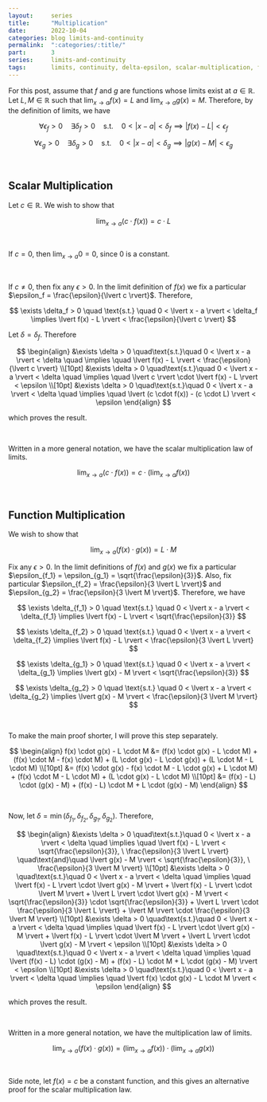 ```yaml
---
layout:     series
title:      "Multiplication"
date:       2022-10-04
categories: blog limits-and-continuity
permalink:  ":categories/:title/"
part:       3
series:     limits-and-continuity
tags:       limits, continuity, delta-epsilon, scalar-multiplication, function multiplication
---
```


For this post, assume that $f$ and $g$ are functions whose limits exist at $a \in \mathbb{R}$. Let $L, M \in \mathbb{R}$ such that $\displaystyle \lim_{x \rightarrow a} f(x) = L$ and $\displaystyle \lim_{x \rightarrow a} g(x) = M$. Therefore, by the definition of limits, we have

$$
\forall \epsilon_f > 0 \quad \exists \delta_f > 0 \quad \text{s.t.} \quad 0 < \lvert x - a \rvert < \delta_f \implies \lvert f(x) - L \rvert < \epsilon_f
$$

$$
\forall \epsilon_g > 0 \quad \exists \delta_g > 0 \quad \text{s.t.} \quad 0 < \lvert x - a \rvert < \delta_g \implies \lvert g(x) - M \rvert < \epsilon_g
$$

<br>

## Scalar Multiplication

Let $c \in \mathbb{R}$. We wish to show that 

$$
\lim_{x \rightarrow a} (c \cdot f(x)) = c \cdot L
$$

<br>

If $c = 0$, then $\displaystyle \lim_{x \rightarrow a} 0 = 0$, since $0$ is a constant.

<br>

If $c \neq 0$, then fix any $\epsilon > 0$. In the limit definition of $f(x)$ we fix a particular $\epsilon_f = \frac{\epsilon}{\lvert c \rvert}$. Therefore, 

$$
\exists \delta_f > 0 \quad \text{s.t.} \quad 0 < \lvert x - a \rvert < \delta_f \implies \lvert f(x) - L \rvert < \frac{\epsilon}{\lvert c \rvert}
$$

Let $\delta = \delta_f$. Therefore

$$
\begin{align}
    &\exists \delta > 0 \quad\text{s.t.}\quad 0 < \lvert x - a \rvert < \delta \quad \implies \quad \lvert f(x) - L \rvert < \frac{\epsilon}{\lvert c \rvert} \\[10pt]
    &\exists \delta > 0 \quad\text{s.t.}\quad 0 < \lvert x - a \rvert < \delta \quad \implies \quad \lvert c \rvert \cdot \lvert f(x) - L \rvert < \epsilon \\[10pt]
    &\exists \delta > 0 \quad\text{s.t.}\quad 0 < \lvert x - a \rvert < \delta \quad \implies \quad \lvert (c \cdot f(x)) - (c \cdot L) \rvert < \epsilon
\end{align}
$$

which proves the result. 

<br>

Written in a more general notation, we have the scalar multiplication law of limits.

$$
\lim_{x \rightarrow a} (c \cdot f(x)) = c \cdot \left ( \lim_{x \rightarrow a} f(x) \right )
$$


<br>


## Function Multiplication

We wish to show that 

$$
\lim_{x \rightarrow a} (f(x) \cdot g(x)) = L \cdot M
$$


Fix any $\epsilon > 0$. In the limit definitions of $f(x)$ and $g(x)$ we fix a particular $\epsilon_{f_1} = \epsilon_{g_1} = \sqrt{\frac{\epsilon}{3}}$. Also, fix particular $\epsilon_{f_2} = \frac{\epsilon}{3 \lvert L \rvert}$ and $\epsilon_{g_2} = \frac{\epsilon}{3 \lvert M \rvert}$. Therefore, we have

$$
\exists \delta_{f_1} > 0 \quad \text{s.t.} \quad 0 < \lvert x - a \rvert < \delta_{f_1} \implies \lvert f(x) - L \rvert < \sqrt{\frac{\epsilon}{3}}
$$

$$
\exists \delta_{f_2} > 0 \quad \text{s.t.} \quad 0 < \lvert x - a \rvert < \delta_{f_2} \implies \lvert f(x) - L \rvert < \frac{\epsilon}{3 \lvert L \rvert}
$$

$$
\exists \delta_{g_1} > 0 \quad \text{s.t.} \quad 0 < \lvert x - a \rvert < \delta_{g_1} \implies \lvert g(x) - M \rvert < \sqrt{\frac{\epsilon}{3}}
$$

$$
\exists \delta_{g_2} > 0 \quad \text{s.t.} \quad 0 < \lvert x - a \rvert < \delta_{g_2} \implies \lvert g(x) - M \rvert < \frac{\epsilon}{3 \lvert M \rvert}
$$

<br>

To make the main proof shorter, I will prove this step separately.

$$
\begin{align}
    f(x) \cdot g(x) - L \cdot M
    &= (f(x) \cdot g(x) - L \cdot M) + (f(x) \cdot M - f(x) \cdot M) + (L \cdot g(x) - L \cdot g(x)) + (L \cdot M - L \cdot M) \\[10pt]
    &= (f(x) \cdot g(x) - f(x) \cdot M - L \cdot g(x) + L \cdot M) + (f(x) \cdot M - L \cdot M) + (L \cdot g(x) - L \cdot M) \\[10pt]
    &= (f(x) - L) \cdot (g(x) - M) + (f(x) - L) \cdot M + L \cdot (g(x) - M)
\end{align}
$$

<br>

Now, let $\delta = \min(\delta_{f_1}, \delta_{f_2}, \delta_{g_1}, \delta_{g_2})$. Therefore,

$$
\begin{align}
    &\exists \delta > 0 \quad\text{s.t.}\quad 0 < \lvert x - a \rvert < \delta \quad \implies \quad \lvert f(x) - L \rvert < \sqrt{\frac{\epsilon}{3}}, \ \frac{\epsilon}{3 \lvert L \rvert} \quad\text{and}\quad  \lvert g(x) - M \rvert < \sqrt{\frac{\epsilon}{3}}, \ \frac{\epsilon}{3 \lvert M \rvert} \\[10pt]
    &\exists \delta > 0 \quad\text{s.t.}\quad 0 < \lvert x - a \rvert < \delta \quad \implies \quad \lvert f(x) - L \rvert \cdot \lvert g(x) - M \rvert + \lvert f(x) - L \rvert \cdot \lvert M \rvert + \lvert L \rvert \cdot \lvert g(x) - M \rvert < \sqrt{\frac{\epsilon}{3}} \cdot \sqrt{\frac{\epsilon}{3}} + \lvert L \rvert \cdot \frac{\epsilon}{3 \lvert L \rvert} + \lvert M \rvert \cdot \frac{\epsilon}{3 \lvert M \rvert} \\[10pt]
    &\exists \delta > 0 \quad\text{s.t.}\quad 0 < \lvert x - a \rvert < \delta \quad \implies \quad \lvert f(x) - L \rvert \cdot \lvert g(x) - M \rvert + \lvert f(x) - L \rvert \cdot \lvert M \rvert + \lvert L \rvert \cdot \lvert g(x) - M \rvert < \epsilon \\[10pt]
    &\exists \delta > 0 \quad\text{s.t.}\quad 0 < \lvert x - a \rvert < \delta \quad \implies \quad \lvert (f(x) - L) \cdot (g(x) - M) + (f(x) - L) \cdot M + L \cdot (g(x) - M) \rvert < \epsilon \\[10pt]
    &\exists \delta > 0 \quad\text{s.t.}\quad 0 < \lvert x - a \rvert < \delta \quad \implies \quad \lvert f(x) \cdot g(x) - L \cdot M \rvert < \epsilon
\end{align}
$$

which proves the result. 

<br>

Written in a more general notation, we have the multiplication law of limits.

$$
\lim_{x \rightarrow a} (f(x) \cdot g(x)) = \left ( \lim_{x \rightarrow a} f(x) \right ) \cdot \left ( \lim_{x \rightarrow a} g(x) \right )
$$

<br>

Side note, let $f(x) = c$ be a constant function, and this gives an alternative proof for the scalar multiplication law.